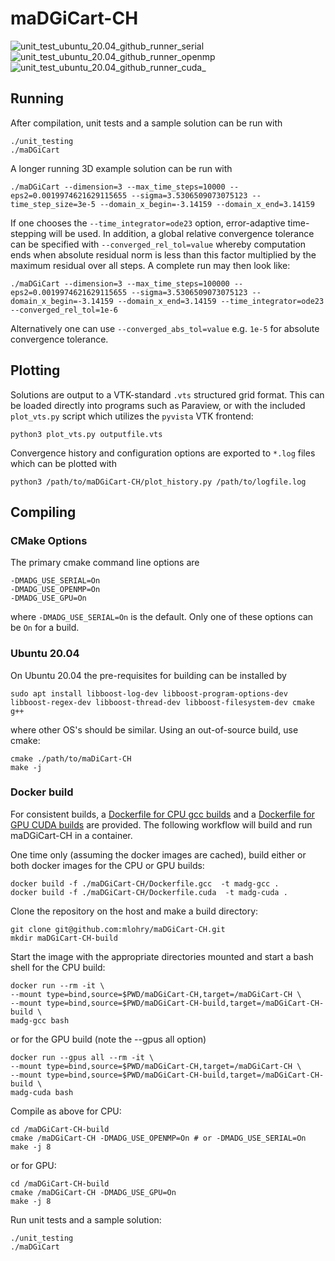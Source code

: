 # maDGiCart-CH

![unit_test_ubuntu_20.04_github_runner_serial](https://github.com/mlohry/maDGiCart-CH/actions/workflows/unit_test_github_runner.yml/badge.svg?branch=master)
![unit_test_ubuntu_20.04_github_runner_openmp](https://github.com/mlohry/maDGiCart-CH/actions/workflows/unit_test_github_runner_openmp.yml/badge.svg?branch=master)
![unit_test_ubuntu_20.04_github_runner_cuda_](https://github.com/mlohry/maDGiCart-CH/actions/workflows/unit_test_github_runner_cuda.yml/badge.svg?branch=master)

## Running

After compilation, unit tests and a sample solution can be run with

    ./unit_testing
    ./maDGiCart

A longer running 3D example solution can be run with

    ./maDGiCart --dimension=3 --max_time_steps=10000 --eps2=0.0019974621629115655 --sigma=3.5306509073075123 --time_step_size=3e-5 --domain_x_begin=-3.14159 --domain_x_end=3.14159

If one chooses the `--time_integrator=ode23` option, error-adaptive time-stepping will be used. In addition, a global relative convergence tolerance can be specified with `--converged_rel_tol=value` whereby computation ends when absolute residual norm is less than this factor multiplied by the maximum residual over all steps. A complete run may then look like:

    ./maDGiCart --dimension=3 --max_time_steps=100000 --eps2=0.0019974621629115655 --sigma=3.5306509073075123 --domain_x_begin=-3.14159 --domain_x_end=3.14159 --time_integrator=ode23 --converged_rel_tol=1e-6

Alternatively one can use `--converged_abs_tol=value` e.g. `1e-5` for absolute convergence tolerance. 

## Plotting

Solutions are output to a VTK-standard `.vts` structured grid format. This can be loaded directly into programs such as Paraview, or with the included `plot_vts.py` script which utilizes the `pyvista` VTK frontend:

    python3 plot_vts.py outputfile.vts

Convergence history and configuration options are exported to `*.log` files which can be plotted with

    python3 /path/to/maDGiCart-CH/plot_history.py /path/to/logfile.log
     

## Compiling

### CMake Options

The primary cmake command line options are

    -DMADG_USE_SERIAL=On
    -DMADG_USE_OPENMP=On
    -DMADG_USE_GPU=On

where `-DMADG_USE_SERIAL=On` is the default. Only one of these options can be `On` for a build.


### Ubuntu 20.04

On Ubuntu 20.04 the pre-requisites for building can be installed by

    sudo apt install libboost-log-dev libboost-program-options-dev libboost-regex-dev libboost-thread-dev libboost-filesystem-dev cmake g++

where other OS's should be similar. Using an out-of-source build, use cmake:

    cmake ./path/to/maDiCart-CH
    make -j

### Docker build

For consistent builds, a [Dockerfile for CPU gcc builds](Dockerfile.gcc) and a [Dockerfile for GPU CUDA builds](Dockerfile.cuda) are provided. The following workflow will build and run maDGiCart-CH in a container.

One time only (assuming the docker images are cached), build either or both docker images for the CPU or GPU builds:

    docker build -f ./maDGiCart-CH/Dockerfile.gcc  -t madg-gcc .
    docker build -f ./maDGiCart-CH/Dockerfile.cuda  -t madg-cuda .

Clone the repository on the host and make a build directory:

    git clone git@github.com:mlohry/maDGiCart-CH.git
    mkdir maDGiCart-CH-build

Start the image with the appropriate directories mounted and start a bash shell for the CPU build:

    docker run --rm -it \
    --mount type=bind,source=$PWD/maDGiCart-CH,target=/maDGiCart-CH \
    --mount type=bind,source=$PWD/maDGiCart-CH-build,target=/maDGiCart-CH-build \
    madg-gcc bash
    
or for the GPU build (note the --gpus all option)

    docker run --gpus all --rm -it \
    --mount type=bind,source=$PWD/maDGiCart-CH,target=/maDGiCart-CH \
    --mount type=bind,source=$PWD/maDGiCart-CH-build,target=/maDGiCart-CH-build \
    madg-cuda bash

Compile as above for CPU:

    cd /maDGiCart-CH-build
    cmake /maDGiCart-CH -DMADG_USE_OPENMP=On # or -DMADG_USE_SERIAL=On
    make -j 8
    
or for GPU:

    cd /maDGiCart-CH-build
    cmake /maDGiCart-CH -DMADG_USE_GPU=On
    make -j 8

Run unit tests and a sample solution:

    ./unit_testing
    ./maDGiCart


